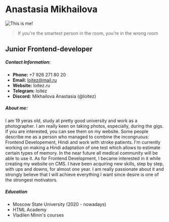 # Anastasia Mikhailova

![This is me!](https://avatars.githubusercontent.com/u/87999189?v=4)

> If you're the smartest person in the room, you're in the wrong room

## Junior Frontend-developer

##### Contact Information:
- **Phone:** +7 926 271 80 20
- **Email:** loitez@mail.ru
- **Website:** loitez.ru
- **Telegram:** loitez
- **Discord:** Mikhailova Anastasia (@loitez)

##### About me:
I am 19 yeras old, study at pretty good university and work as a photographer. I am really keen on taking photos, especially, during the gigs. If you are interested, you can see them on my website. 
Some people describe me as a person who managed to combine the incongruous: Frontend Developement, Hindi and work with stroke patients. 
I'm currently working on making a Hindi adaptation of one test which allows to estimate certain types of memory. In the near future all medical community will be able to use it.
As for Frontend Development, I became interested in it while creating my website on CMS. I have been acquiring new skills, step by step, with ups and downs, for almost one year. I am really passionate about it and strongly believe that I will achieve everything I want since desire is one of the strongest motivators. 


##### Education
- Moscow State University (2020 - nowadays)
- HTML Academy
- Vladilen Minin's courses
